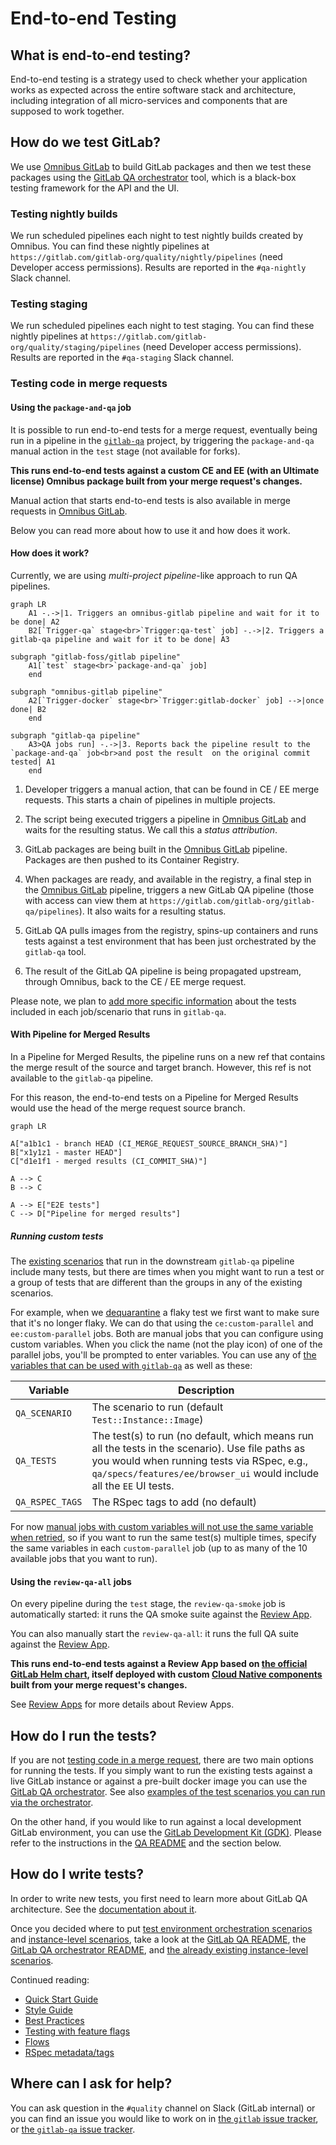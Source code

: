 # End-to-end Testing

## What is end-to-end testing?

End-to-end testing is a strategy used to check whether your application works
as expected across the entire software stack and architecture, including
integration of all micro-services and components that are supposed to work
together.

## How do we test GitLab?

We use [Omnibus GitLab][omnibus-gitlab] to build GitLab packages and then we
test these packages using the [GitLab QA orchestrator][gitlab-qa] tool, which is
a black-box testing framework for the API and the UI.

### Testing nightly builds

We run scheduled pipelines each night to test nightly builds created by Omnibus.
You can find these nightly pipelines at `https://gitlab.com/gitlab-org/quality/nightly/pipelines`
(need Developer access permissions). Results are reported in the `#qa-nightly` Slack channel.

### Testing staging

We run scheduled pipelines each night to test staging.
You can find these nightly pipelines at `https://gitlab.com/gitlab-org/quality/staging/pipelines`
(need Developer access permissions). Results are reported in the `#qa-staging` Slack channel.

### Testing code in merge requests

#### Using the `package-and-qa` job

It is possible to run end-to-end tests for a merge request, eventually being run in
a pipeline in the [`gitlab-qa`](https://gitlab.com/gitlab-org/gitlab-qa/) project,
by triggering the `package-and-qa` manual action in the `test` stage (not
available for forks).

**This runs end-to-end tests against a custom CE and EE (with an Ultimate license)
Omnibus package built from your merge request's changes.**

Manual action that starts end-to-end tests is also available in merge requests
in [Omnibus GitLab][omnibus-gitlab].

Below you can read more about how to use it and how does it work.

#### How does it work?

Currently, we are using _multi-project pipeline_-like approach to run QA
pipelines.

```mermaid
graph LR
    A1 -.->|1. Triggers an omnibus-gitlab pipeline and wait for it to be done| A2
    B2[`Trigger-qa` stage<br>`Trigger:qa-test` job] -.->|2. Triggers a gitlab-qa pipeline and wait for it to be done| A3

subgraph "gitlab-foss/gitlab pipeline"
    A1[`test` stage<br>`package-and-qa` job]
    end

subgraph "omnibus-gitlab pipeline"
    A2[`Trigger-docker` stage<br>`Trigger:gitlab-docker` job] -->|once done| B2
    end

subgraph "gitlab-qa pipeline"
    A3>QA jobs run] -.->|3. Reports back the pipeline result to the `package-and-qa` job<br>and post the result  on the original commit tested| A1
    end
```

1. Developer triggers a manual action, that can be found in CE / EE merge
   requests. This starts a chain of pipelines in multiple projects.

1. The script being executed triggers a pipeline in [Omnibus GitLab][omnibus-gitlab]
   and waits for the resulting status. We call this a _status attribution_.

1. GitLab packages are being built in the [Omnibus GitLab][omnibus-gitlab]
   pipeline. Packages are then pushed to its Container Registry.

1. When packages are ready, and available in the registry, a final step in the
   [Omnibus GitLab][omnibus-gitlab] pipeline, triggers a new
   GitLab QA pipeline (those with access can view them at `https://gitlab.com/gitlab-org/gitlab-qa/pipelines`). It also waits for a resulting status.

1. GitLab QA pulls images from the registry, spins-up containers and runs tests
   against a test environment that has been just orchestrated by the `gitlab-qa`
   tool.

1. The result of the GitLab QA pipeline is being
   propagated upstream, through Omnibus, back to the CE / EE merge request.

Please note, we plan to [add more specific information](https://gitlab.com/gitlab-org/quality/team-tasks/issues/156)
about the tests included in each job/scenario that runs in `gitlab-qa`.

#### With Pipeline for Merged Results

In a Pipeline for Merged Results, the pipeline runs on a new ref that contains the merge result of the source and target branch.
However, this ref is not available to the `gitlab-qa` pipeline.

For this reason, the end-to-end tests on a Pipeline for Merged Results would use the head of the merge request source branch.

```mermaid
graph LR

A["a1b1c1 - branch HEAD (CI_MERGE_REQUEST_SOURCE_BRANCH_SHA)"]
B["x1y1z1 - master HEAD"]
C["d1e1f1 - merged results (CI_COMMIT_SHA)"]

A --> C
B --> C

A --> E["E2E tests"]
C --> D["Pipeline for merged results"]
 ```

##### Running custom tests

The [existing scenarios](https://gitlab.com/gitlab-org/gitlab-qa/blob/master/docs/what_tests_can_be_run.md)
that run in the downstream `gitlab-qa` pipeline include many tests, but there are times when you might want to run a
test or a group of tests that are different than the groups in any of the existing scenarios.

For example, when we [dequarantine](https://about.gitlab.com/handbook/engineering/quality/guidelines/debugging-qa-test-failures/#dequarantining-tests)
a flaky test we first want to make sure that it's no longer flaky.
We can do that using the `ce:custom-parallel` and `ee:custom-parallel` jobs.
Both are manual jobs that you can configure using custom variables.
When you click the name (not the play icon) of one of the parallel jobs,
you'll be prompted to enter variables. You can use any of [the variables
that can be used with `gitlab-qa`](https://gitlab.com/gitlab-org/gitlab-qa/blob/master/docs/what_tests_can_be_run.md#supported-gitlab-environment-variables)
as well as these:

| Variable | Description |
|-|-|
| `QA_SCENARIO` | The scenario to run (default `Test::Instance::Image`) |
| `QA_TESTS` | The test(s) to run (no default, which means run all the tests in the scenario). Use file paths as you would when running tests via RSpec, e.g., `qa/specs/features/ee/browser_ui` would include all the `EE` UI tests. |
| `QA_RSPEC_TAGS` | The RSpec tags to add (no default) |

For now [manual jobs with custom variables will not use the same variable
when retried](https://gitlab.com/gitlab-org/gitlab/issues/31367), so if you want to run the same test(s) multiple times,
specify the same variables in each `custom-parallel` job (up to as
many of the 10 available jobs that you want to run).

#### Using the `review-qa-all` jobs

On every pipeline during the `test` stage, the `review-qa-smoke` job is
automatically started: it runs the QA smoke suite against the
[Review App][review-apps].

You can also manually start the `review-qa-all`: it runs the full QA suite
against the [Review App][review-apps].

**This runs end-to-end tests against a Review App based on [the official GitLab
Helm chart][helm-chart], itself deployed with custom
[Cloud Native components][cng] built from your merge request's changes.**

See [Review Apps][review-apps] for more details about Review Apps.

[helm-chart]: https://gitlab.com/gitlab-org/charts/gitlab/
[cng]: https://gitlab.com/gitlab-org/build/CNG

## How do I run the tests?

If you are not [testing code in a merge request](#testing-code-in-merge-requests),
there are two main options for running the tests. If you simply want to run
the existing tests against a live GitLab instance or against a pre-built docker image
you can use the [GitLab QA orchestrator][gitlab-qa-readme]. See also [examples
of the test scenarios you can run via the orchestrator](https://gitlab.com/gitlab-org/gitlab-qa/blob/master/docs/what_tests_can_be_run.md#examples).

On the other hand, if you would like to run against a local development GitLab
environment, you can use the [GitLab Development Kit (GDK)](https://gitlab.com/gitlab-org/gitlab-development-kit/).
Please refer to the instructions in the [QA README](https://gitlab.com/gitlab-org/gitlab/tree/master/qa/README.md#how-can-i-use-it)
and the section below.

## How do I write tests?

In order to write new tests, you first need to learn more about GitLab QA
architecture. See the [documentation about it][gitlab-qa-architecture].

Once you decided where to put [test environment orchestration scenarios] and
[instance-level scenarios], take a look at the [GitLab QA README][instance-qa-readme],
the [GitLab QA orchestrator README][gitlab-qa-readme], and [the already existing
instance-level scenarios][instance-level scenarios].

Continued reading:

- [Quick Start Guide](quick_start_guide.md)
- [Style Guide](style_guide.md)
- [Best Practices](best_practices.md)
- [Testing with feature flags](feature_flags.md)
- [Flows](flows.md)
- [RSpec metadata/tags](rspec_metadata_tests.md)

## Where can I ask for help?

You can ask question in the `#quality` channel on Slack (GitLab internal) or
you can find an issue you would like to work on in
[the `gitlab` issue tracker][gitlab-issues], or
[the `gitlab-qa` issue tracker][gitlab-qa-issues].

[omnibus-gitlab]: https://gitlab.com/gitlab-org/omnibus-gitlab
[gitlab-qa]: https://gitlab.com/gitlab-org/gitlab-qa
[gitlab-qa-readme]: https://gitlab.com/gitlab-org/gitlab-qa/tree/master/README.md
[review-apps]: ../review_apps.md
[gitlab-qa-architecture]: https://gitlab.com/gitlab-org/gitlab-qa/blob/master/docs/architecture.md
[gitlab-qa-issues]: https://gitlab.com/gitlab-org/gitlab-qa/issues?label_name%5B%5D=new+scenario
[gitlab-issues]: https://gitlab.com/gitlab-org/gitlab/issues?label_name[]=QA&label_name[]=test
[test environment orchestration scenarios]: https://gitlab.com/gitlab-org/gitlab-qa/tree/master/lib/gitlab/qa/scenario
[instance-level scenarios]: https://gitlab.com/gitlab-org/gitlab-foss/tree/master/qa/qa/specs/features
[instance-qa-readme]: https://gitlab.com/gitlab-org/gitlab/tree/master/qa/README.md
[instance-qa-examples]: https://gitlab.com/gitlab-org/gitlab-foss/tree/master/qa/qa
